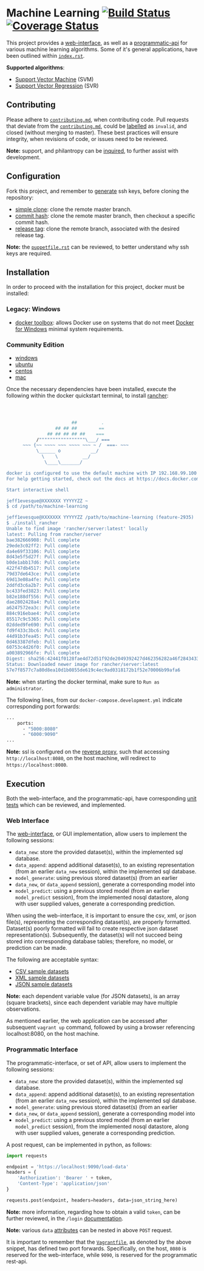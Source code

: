 # Machine Learning [![Build Status](https://travis-ci.org/jeff1evesque/machine-learning.svg?branch=master)](https://travis-ci.org/jeff1evesque/machine-learning) [![Coverage Status](https://coveralls.io/repos/github/jeff1evesque/machine-learning/badge.svg?branch=master)](https://coveralls.io/github/jeff1evesque/machine-learning?branch=master)

This project provides a [web-interface](https://github.com/jeff1evesque/machine-learning/blob/master/README.md#web-interface),
 as well as a [programmatic-api](https://github.com/jeff1evesque/machine-learning/blob/master/README.md#programmatic-interface)
 for various machine learning algorithms. Some of it's general applications, have
 been outlined within [`index.rst`](https://github.com/jeff1evesque/machine-learning/blob/master/doc/index.rst).

**Supported algorithms**:

- [Support Vector Machine](https://en.wikipedia.org/wiki/Support_vector_machine) (SVM)
- [Support Vector Regression](https://en.wikipedia.org/wiki/Support_vector_machine#Regression) (SVR)

## Contributing

Please adhere to [`contributing.md`](https://github.com/jeff1evesque/machine-learning/blob/master/contributing.md),
 when contributing code. Pull requests that deviate from the
 [`contributing.md`](https://github.com/jeff1evesque/machine-learning/blob/master/contributing.md),
 could be [labelled](https://github.com/jeff1evesque/machine-learning/labels)
 as `invalid`, and closed (without merging to master). These best practices
 will ensure integrity, when revisions of code, or issues need to be reviewed.

**Note:** support, and philantropy can be [inquired](https://github.com/jeff1evesque/machine-learning/blob/master/doc/contribution/support.rst),
 to further assist with development.

## Configuration

Fork this project, and remember to [generate](https://github.com/jeff1evesque/machine-learning/blob/master/doc/configuration/ssh_keys.rst)
 ssh keys, before cloning the repository:

- [simple clone](https://github.com/jeff1evesque/machine-learning/blob/master/doc/configuration/setup_clone.rst#simple-clone):
 clone the remote master branch.
- [commit hash](https://github.com/jeff1evesque/machine-learning/blob/master/doc/configuration/setup_clone.rst#commit-hash):
 clone the remote master branch, then checkout a specific commit hash.
- [release tag](https://github.com/jeff1evesque/machine-learning/blob/master/doc/configuration/setup_clone.rst#release-tag):
 clone the remote branch, associated with the desired release tag.

**Note:** the [`puppetfile.rst`](https://github.com/jeff1evesque/machine-learning/blob/master/doc/background/puppetfile.rst)
 can be reviewed, to better understand why ssh keys are required.

## Installation

In order to proceed with the installation for this project, docker must be installed:

### Legacy: Windows

- [docker toolbox](https://docs.docker.com/toolbox/toolbox_install_windows/): allows Docker use on systems
that do not meet [Docker for Windows](https://docs.docker.com/docker-for-windows/) minimal system requirements.

### Community Edition

- [windows](https://docs.docker.com/docker-for-windows/install/#download-docker-for-windows)
- [ubuntu](https://docs.docker.com/install/linux/docker-ce/ubuntu/)
- [centos](https://docs.docker.com/install/linux/docker-ce/centos/)
- [mac](https://docs.docker.com/docker-for-mac/install/)

Once the necessary dependencies have been installed, execute the following
within the docker quickstart terminal, to install [rancher](https://rancher.com/):

```bash



                        ##         .
                  ## ## ##        ==
               ## ## ## ## ##    ===
           /"""""""""""""""""\___/ ===
      ~~~ {~~ ~~~~ ~~~ ~~~~ ~~~ ~ /  ===- ~~~
           \______ o           __/
             \    \         __/
              \____\_______/

docker is configured to use the default machine with IP 192.168.99.100
For help getting started, check out the docs at https://docs.docker.com

Start interactive shell

jeff1evesque@XXXXXXX YYYYYZZ ~
$ cd /path/to/machine-learning

jeff1evesque@XXXXXXX YYYYYZZ /path/to/machine-learning (feature-2935)
$ ./install_rancher
Unable to find image 'rancher/server:latest' locally
latest: Pulling from rancher/server
bae382666908: Pull complete
29ede3c02ff2: Pull complete
da4e69f33106: Pull complete
8d43e5f5d27f: Pull complete
b0de1abb17d6: Pull complete
422f47db4517: Pull complete
79d37de643ce: Pull complete
69d13e08a4fe: Pull complete
2ddfd3c6a2b7: Pull complete
bc433fed3823: Pull complete
b82e188df556: Pull complete
dae2802428a4: Pull complete
a6247572ea3c: Pull complete
884c916ebae4: Pull complete
85517c9c5365: Pull complete
02dded9fe690: Pull complete
fd9f433c3bc6: Pull complete
44d91b3fea45: Pull complete
0d463387dfeb: Pull complete
60753c4d26f0: Pull complete
a003892966fe: Pull complete
Digest: sha256:42441f0128fae4d72d51f92de2049392427d462356282a46f28434332967c7e4
Status: Downloaded newer image for rancher/server:latest
57e7f8577c7a80d8ea10d1b0855de619c4ec9ad0318172b1f52e70006b99afa6
```

**Note:** when starting the docker terminal, make sure to `Run as administrator`.

The following lines, from our `docker-compose.development.yml` indicate corresponding port forwards:

```bash
...
    ports:
      - "5000:8080"
      - "6000:9090"
...
```

**Note:** ssl is configured on the [reverse proxy](https://www.nginx.com/resources/admin-guide/reverse-proxy/),
 such that accessing `http://localhost:8080`, on the host machine, will redirect to `https://localhost:8080`.

## Execution

Both the web-interface, and the programmatic-api, have corresponding
 [unit tests](https://github.com/jeff1evesque/machine-learning/blob/master/doc/test/pytest.rst)
 which can be reviewed, and implemented.

### Web Interface

The [web-interface](https://github.com/jeff1evesque/machine-learning/blob/master/interface/templates/index.html),
 or GUI implementation, allow users to implement the following sessions:

- `data_new`: store the provided dataset(s), within the implemented sql
 database.
- `data_append`: append additional dataset(s), to an existing representation
 (from an earlier `data_new` session), within the implemented sql database.
- `model_generate`: using previous stored dataset(s) (from an earlier
- `data_new`, or `data_append` session), generate a corresponding model into
- `model_predict`: using a previous stored model (from an earlier
 `model_predict` session), from the implemented nosql datastore, along with
 user supplied values, generate a corresponding prediction.

When using the web-interface, it is important to ensure the csv, xml, or json
 file(s), representing the corresponding dataset(s), are properly formatted.
 Dataset(s) poorly formatted will fail to create respective json dataset
 representation(s). Subsequently, the dataset(s) will not succeed being stored
 into corresponding database tables; therefore, no model, or prediction can be
 made.

The following are acceptable syntax:

- [CSV sample datasets](https://github.com/jeff1evesque/machine-learning/tree/master/interface/static/data/csv/)
- [XML sample datasets](https://github.com/jeff1evesque/machine-learning/tree/master/interface/static/data/xml/)
- [JSON sample datasets](https://github.com/jeff1evesque/machine-learning/tree/master/interface/static/data/json/web_interface)

**Note:** each dependent variable value (for JSON datasets), is an array
 (square brackets), since each dependent variable may have multiple
 observations.

As mentioned earlier, the web application can be accessed after subsequent
 `vagrant up` command, followed by using a browser referencing localhost:8080,
 on the host machine.

### Programmatic Interface

The programmatic-interface, or set of API, allow users to implement the
 following sessions:

- `data_new`: store the provided dataset(s), within the implemented sql
 database.
- `data_append`: append additional dataset(s), to an existing representation
 (from an earlier `data_new` session), within the implemented sql database.
- `model_generate`: using previous stored dataset(s) (from an earlier
- `data_new`, or `data_append` session), generate a corresponding model into
- `model_predict`: using a previous stored model (from an earlier
 `model_predict` session), from the implemented nosql datastore, along with
 user supplied values, generate a corresponding prediction.

A post request, can be implemented in python, as follows:

```python
import requests

endpoint = 'https://localhost:9090/load-data'
headers = {
    'Authorization': 'Bearer ' + token,
    'Content-Type': 'application/json'
}

requests.post(endpoint, headers=headers, data=json_string_here)
```

**Note:** more information, regarding how to obtain a valid `token`, can be further
 reviewed, in the `/login` [documentation](https://github.com/jeff1evesque/machine-learning/tree/master/doc/programmatic_interface/authentication/login.rst).

**Note:** various `data` [attributes](https://github.com/jeff1evesque/machine-learning/blob/master/doc/programmatic_interface/data_attributes.rst) can be nested in above `POST` request.

It is important to remember that the [`Vagrantfile`](https://github.com/jeff1evesque/machine-learning/blob/98c7f57986cbe56ca14f8ee47859b50a08c2ef9b/Vagrantfile#L54-L55),
 as denoted by the above snippet, has defined two port forwards. Specifically, on
 the host, `8080` is reserved for the web-interface, while `9090`, is reserved for
 the programmatic rest-api.

